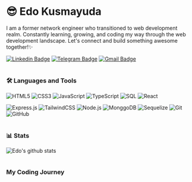 # :sunglasses: Edo Kusmayuda

I am a former network engineer who transitioned to web development realm. Constantly learning, growing, and coding my way through the web development landscape. Let's connect and build something awesome together!✨

[![Linkedin Badge](https://img.shields.io/badge/-LinkedIn-blue?style=for-the-badge&logo=Linkedin&logoColor=white&link=https://www.linkedin.com/in/edokusmayuda/)](https://www.linkedin.com/in/edokusmayuda/)
[![Telegram Badge](https://img.shields.io/badge/-Telegram-1ca0f1?style=for-the-badge&labelColor=1ca0f1&logo=telegram&logoColor=white&link=https://t.me/edokusmayuda)](https://t.me/edokusmayuda)
[![Gmail Badge](https://img.shields.io/badge/-Gmail-c14438?style=for-the-badge&logo=Gmail&logoColor=white&link=mailto:kusmayuda.edo@gmail.com)](mailto:kusmayuda.edo@gmail.com)

#

### 🛠 Languages and Tools 
![HTML5](https://img.shields.io/badge/-HTML5-E34F26?style=flat&logo=html5&logoColor=white)
![CSS3](https://img.shields.io/badge/-CSS3-1572B6?style=flat&logo=css3)
![JavaScript](https://img.shields.io/badge/-JavaScript-333333?style=flat&logo=javascript)
![TypeScript](https://img.shields.io/badge/-TypeScript-007ACC?style=flat&logo=typescript&logoColor=white)
![SQL](https://img.shields.io/badge/MySQL-005C84?style=flat&logo=mysql&logoColor=white)
![React](https://img.shields.io/badge/-React-149eca?style=flat&logo=React&logoColor=white)

![Express.js](https://img.shields.io/badge/Express.js-404D59?style=flat&logo=express)
![TailwindCSS](https://img.shields.io/badge/Tailwind_CSS-38B2AC?style=flat&logo=tailwind-css&logoColor=white)
![Node.js](https://img.shields.io/badge/-Node.js-6bc045?style=flat&logo=node.js&logoColor=white)
![MonggoDB](https://img.shields.io/badge/MongoDB-4EA94B?style=flat&logo=mongodb&logoColor=white)
![Sequelize](https://img.shields.io/badge/Sequelize-323330?style=flat&logo=sequelize&logoColor=blue)
![Git](https://img.shields.io/badge/-Git-222222?style=flat&logo=git&logoColor=F05032)
![GitHub](https://img.shields.io/badge/-GitHub-white?style=flat&logo=github&logoColor=black)

#

### 📊 Stats
![Edo's github stats](https://github-readme-stats.vercel.app/api?username=kusmayudaedo&show_icons=true)

#

### My Coding Journey
